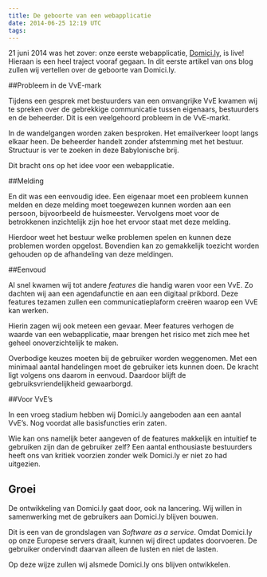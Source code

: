 ```yaml
---
title: De geboorte van een webapplicatie
date: 2014-06-25 12:19 UTC
tags:
---
```


21 juni 2014 was het zover: onze eerste webapplicatie, [Domici.ly](http://domici.ly), is live! Hieraan is een heel traject vooraf gegaan. In dit eerste artikel van ons blog zullen wij vertellen over de geboorte van Domici.ly.

##Probleem in de VvE-mark

Tijdens een gesprek met bestuurders van een omvangrijke VvE kwamen wij te spreken over de gebrekkige communicatie tussen eigenaars, bestuurders en de beheerder. Dit is  een veelgehoord probleem in de VvE-markt.

In de wandelgangen worden zaken besproken. Het emailverkeer loopt langs elkaar heen. De beheerder handelt zonder afstemming met het bestuur. Structuur is ver te zoeken in deze Babylonische brij. 

Dit bracht ons op het idee voor een webapplicatie. 

##Melding

En dit was een eenvoudig idee. Een eigenaar moet een probleem kunnen melden en deze melding moet toegewezen kunnen worden aan een persoon, bijvoorbeeld de huismeester. Vervolgens moet voor de betrokkenen inzichtelijk zijn hoe het ervoor staat met deze melding.

Hierdoor weet het bestuur welke problemen spelen en kunnen deze problemen worden opgelost. Bovendien kan zo gemakkelijk toezicht worden gehouden op de afhandeling van deze meldingen.

##Eenvoud

Al snel kwamen wij tot andere *features* die handig waren voor een VvE. Zo dachten wij aan een agendafunctie en aan een digitaal prikbord. Deze features tezamen zullen een communicatieplaform creëren waarop een VvE kan werken.

Hierin zagen wij ook meteen een gevaar. Meer features verhogen de waarde van een webapplicatie, maar brengen het risico met zich mee het geheel onoverzichtelijk te maken. 

Overbodige keuzes moeten bij de gebruiker worden weggenomen. Met een minimaal aantal handelingen moet de gebruiker iets kunnen doen. De kracht ligt volgens ons daarom in eenvoud.  Daardoor blijft de gebruiksvriendelijkheid gewaarborgd.

##Voor VvE’s

In een vroeg stadium hebben wij Domici.ly aangeboden aan een aantal VvE’s. Nog voordat alle basisfuncties erin zaten.

Wie kan ons namelijk beter aangeven of de features makkelijk en intuitief te gebruiken zijn dan de gebruiker zelf? Een aantal enthousiaste bestuurders heeft ons van kritiek voorzien zonder welk Domici.ly er niet zo had uitgezien.

## Groei

De ontwikkeling van Domici.ly gaat door, ook na lancering. Wij willen in samenwerking met de gebruikers aan Domici.ly blijven bouwen. 

Dit is een van de grondslagen van *Software as a service*. Omdat Domici.ly op onze Europese servers draait, kunnen wij direct updates doorvoeren. De gebruiker ondervindt daarvan alleen de lusten en niet de lasten.

Op deze wijze zullen wij alsmede Domici.ly ons blijven ontwikkelen.

<br />
